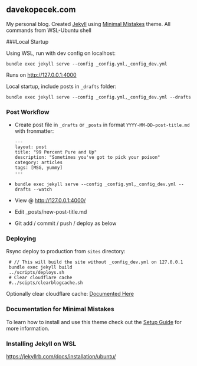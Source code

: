 ## davekopecek.com

My personal blog. Created [Jekyll](https://jekyllrb.com/docs/pages/) using [Minimal Mistakes](http://mmistakes.github.io/minimal-mistakes) theme. All commands from WSL-Ubuntu shell

###Local Startup

Using WSL, run with dev config on localhost:

    bundle exec jekyll serve --config _config.yml,_config_dev.yml

Runs on  http://127.0.0.1:4000

Local startup, include posts in `_drafts` folder:

````
bundle exec jekyll serve --config _config.yml,_config_dev.yml --drafts
````



### Post Workflow
* Create post file in `_drafts` or `_posts` in format `YYYY-MM-DD-post-title.md` with fronmatter:

  ````
  ---
  layout: post
  title: "99 Percent Pure and Up"
  description: "Sometimes you've got to pick your poison"
  category: articles
  tags: [MSG, yummy]
  ---
  ````

  

* `bundle exec jekyll serve --config _config.yml,_config_dev.yml --drafts --watch`

* View @  http://127.0.0.1:4000/

* Edit _posts/new-post-title.md

* Git add / commit / push / deploy as below

### Deploying

Rsync deploy to production from `sites` directory:

     # // This will build the site without _config_dev.yml on 127.0.0.1
     bundle exec jekyll build
     ../scripts/deploys.sh
     # Clear cloudflare cache
     #../scipts/clearblogcache.sh

Optionally clear cloudflare cache: [Documented Here](http://www.davekopecek.com/cloudflare-command-line-cache-clear)

### Documentation for Minimal Mistakes

To learn how to install and use this theme check out the [Setup Guide](http://mmistakes.github.io/minimal-mistakes/theme-setup/) for more information.

### Installing Jekyll on WSL

https://jekyllrb.com/docs/installation/ubuntu/